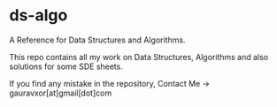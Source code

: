 # ds-algo

A Reference for Data Structures and Algorithms.

This repo contains all my work on Data Structures, Algorithms and also solutions for some SDE sheets.

If you find any mistake in the repository, 
Contact Me -> gauravxor[at]gmail[dot]com
